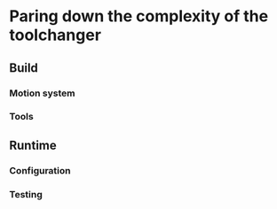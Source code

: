 # Paring down the complexity of the toolchanger

## Build

### Motion system

### Tools

## Runtime

### Configuration

### Testing